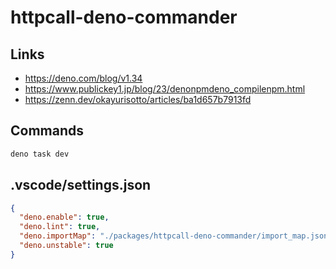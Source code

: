 # httpcall-deno-commander
## Links
- https://deno.com/blog/v1.34
- https://www.publickey1.jp/blog/23/denonpmdeno_compilenpm.html
- https://zenn.dev/okayurisotto/articles/ba1d657b7913fd

## Commands
```bash
deno task dev
```

## .vscode/settings.json
```json
{
  "deno.enable": true,
  "deno.lint": true,
  "deno.importMap": "./packages/httpcall-deno-commander/import_map.json",
  "deno.unstable": true
}
```